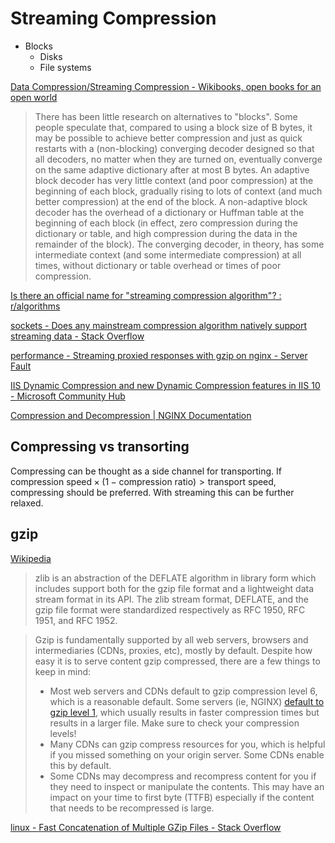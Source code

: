 # Streaming Compression
- Blocks
  - Disks
  - File systems

[Data Compression/Streaming Compression - Wikibooks, open books for an open world](https://en.wikibooks.org/wiki/Data_Compression/Streaming_Compression)
> There has been little research on alternatives to "blocks". Some people speculate that, compared to using a block size of B bytes, it may be possible to achieve better compression and just as quick restarts with a (non-blocking) converging decoder designed so that all decoders, no matter when they are turned on, eventually converge on the same adaptive dictionary after at most B bytes. An adaptive block decoder has very little context (and poor compression) at the beginning of each block, gradually rising to lots of context (and much better compression) at the end of the block. A non-adaptive block decoder has the overhead of a dictionary or Huffman table at the beginning of each block (in effect, zero compression during the dictionary or table, and high compression during the data in the remainder of the block). The converging decoder, in theory, has some intermediate context (and some intermediate compression) at all times, without dictionary or table overhead or times of poor compression.

[Is there an official name for "streaming compression algorithm"? : r/algorithms](https://www.reddit.com/r/algorithms/comments/m8irwd/is_there_an_official_name_for_streaming/)

[sockets - Does any mainstream compression algorithm natively support streaming data - Stack Overflow](https://stackoverflow.com/questions/44478254/does-any-mainstream-compression-algorithm-natively-support-streaming-data)

[performance - Streaming proxied responses with gzip on nginx - Server Fault](https://serverfault.com/questions/967271/streaming-proxied-responses-with-gzip-on-nginx)

[IIS Dynamic Compression and new Dynamic Compression features in IIS 10 - Microsoft Community Hub](https://techcommunity.microsoft.com/t5/iis-support-blog/iis-dynamic-compression-and-new-dynamic-compression-features-in/ba-p/773878)

[Compression and Decompression | NGINX Documentation](https://docs.nginx.com/nginx/admin-guide/web-server/compression/)

## Compressing vs transorting
Compressing can be thought as a side channel for transporting. If $\text{compression speed}\times (1-\text{compression ratio}) > \text{transport speed}$, compressing should be preferred. With streaming this can be further relaxed.

## gzip
[Wikipedia](https://en.wikipedia.org/wiki/Gzip)

> zlib is an abstraction of the DEFLATE algorithm in library form which includes support both for the gzip file format and a lightweight data stream format in its API. The zlib stream format, DEFLATE, and the gzip file format were standardized respectively as RFC 1950, RFC 1951, and RFC 1952.

> Gzip is fundamentally supported by all web servers, browsers and intermediaries (CDNs, proxies, etc), mostly by default. Despite how easy it is to serve content gzip compressed, there are a few things to keep in mind:
> 
> - Most web servers and CDNs default to gzip compression level 6, which is a reasonable default. Some servers (ie, NGINX) [default to gzip level 1](https://nginx.org/en/docs/http/ngx_http_gzip_module.html#gzip), which usually results in faster compression times but results in a larger file. Make sure to check your compression levels!
> - Many CDNs can gzip compress resources for you, which is helpful if you missed something on your origin server. Some CDNs enable this by default.
> - Some CDNs may decompress and recompress content for you if they need to inspect or manipulate the contents. This may have an impact on your time to first byte (TTFB) especially if the content that needs to be recompressed is large.

[linux - Fast Concatenation of Multiple GZip Files - Stack Overflow](https://stackoverflow.com/questions/8005114/fast-concatenation-of-multiple-gzip-files)